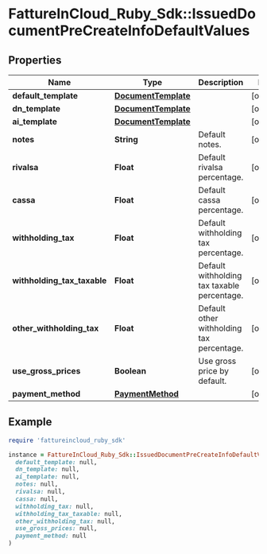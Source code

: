 # FattureInCloud_Ruby_Sdk::IssuedDocumentPreCreateInfoDefaultValues

## Properties

| Name | Type | Description | Notes |
| ---- | ---- | ----------- | ----- |
| **default_template** | [**DocumentTemplate**](DocumentTemplate.md) |  | [optional] |
| **dn_template** | [**DocumentTemplate**](DocumentTemplate.md) |  | [optional] |
| **ai_template** | [**DocumentTemplate**](DocumentTemplate.md) |  | [optional] |
| **notes** | **String** | Default notes. | [optional] |
| **rivalsa** | **Float** | Default rivalsa percentage. | [optional] |
| **cassa** | **Float** | Default cassa percentage. | [optional] |
| **withholding_tax** | **Float** | Default withholding tax percentage. | [optional] |
| **withholding_tax_taxable** | **Float** | Default withholding tax taxable percentage. | [optional] |
| **other_withholding_tax** | **Float** | Default other withholding tax percentage. | [optional] |
| **use_gross_prices** | **Boolean** | Use gross price by default. | [optional] |
| **payment_method** | [**PaymentMethod**](PaymentMethod.md) |  | [optional] |

## Example

```ruby
require 'fattureincloud_ruby_sdk'

instance = FattureInCloud_Ruby_Sdk::IssuedDocumentPreCreateInfoDefaultValues.new(
  default_template: null,
  dn_template: null,
  ai_template: null,
  notes: null,
  rivalsa: null,
  cassa: null,
  withholding_tax: null,
  withholding_tax_taxable: null,
  other_withholding_tax: null,
  use_gross_prices: null,
  payment_method: null
)
```

